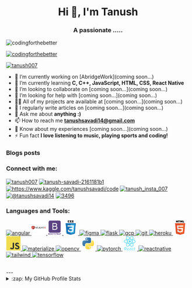 <h1 align="center">Hi 👋, I'm Tanush</h1>
<h3 align="center">A passionate .....</h3>

<p align="left"> <img src="https://komarev.com/ghpvc/?username=codingforthebetter&label=Profile%20views&color=0e75b6&style=flat" alt="codingforthebetter" /> </p>

<p align="left"> <a href="https://github.com/ryo-ma/github-profile-trophy"><img src="https://github-profile-trophy.vercel.app/?username=codingforthebetter" alt="codingforthebetter" /></a> </p>

<p align="left"> <a href="https://twitter.com/tanush007" target="blank"><img src="https://img.shields.io/twitter/follow/tanush007?logo=twitter&style=for-the-badge" alt="tanush007" /></a> </p>

<!-- <img align="right" alt="GIF" src="https://github.com/CodingForTheBetter/CodingForTheBetter/blob/main/122.gif" width="400" height="320" /> -->

- 🔭 I’m currently working on [AbridgeWork](coming soon...)
- 🌱 I’m currently learning **C, C++, JavaScript, HTML, CSS, React Native**
- 👯 I’m looking to collaborate on [coming soon...](coming soon...)
- 🤝 I’m looking for help with [coming soon...](coming soon...)
- 👨‍💻 All of my projects are available at [coming soon...](coming soon...)
- 📝 I regularly write articles on [coming soon...](coming soon...)
- 💬 Ask me about **anything :)**
- 📫 How to reach me **tanushsavadi14@gmail.com**
- 📄 Know about my experiences [coming soon...](coming soon...)
- ⚡ Fun fact **I love listening to music, playing sports and coding!**

### Blogs posts
<!-- BLOG-POST-LIST:START -->
<!-- BLOG-POST-LIST:END -->

<h3 align="left">Connect with me:</h3>
<p align="left">
<a href="https://twitter.com/tanush007" target="blank"><img align="center" src="https://raw.githubusercontent.com/rahuldkjain/github-profile-readme-generator/master/src/images/icons/Social/twitter.svg" alt="tanush007" height="30" width="40" /></a>
<a href="https://linkedin.com/in/tanush-savadi-2161181b1" target="blank"><img align="center" src="https://raw.githubusercontent.com/rahuldkjain/github-profile-readme-generator/master/src/images/icons/Social/linked-in-alt.svg" alt="tanush-savadi-2161181b1" height="30" width="40" /></a>
<a href="https://kaggle.com/https://www.kaggle.com/tanushsavadi/code" target="blank"><img align="center" src="https://raw.githubusercontent.com/rahuldkjain/github-profile-readme-generator/master/src/images/icons/Social/kaggle.svg" alt="https://www.kaggle.com/tanushsavadi/code" height="30" width="40" /></a>
<a href="https://instagram.com/tanush_insta_007" target="blank"><img align="center" src="https://raw.githubusercontent.com/rahuldkjain/github-profile-readme-generator/master/src/images/icons/Social/instagram.svg" alt="tanush_insta_007" height="30" width="40" /></a>
<a href="https://medium.com/@tanushsavadi14" target="blank"><img align="center" src="https://raw.githubusercontent.com/rahuldkjain/github-profile-readme-generator/master/src/images/icons/Social/medium.svg" alt="@tanushsavadi14" height="30" width="40" /></a>
<a href="https://discord.gg/3496" target="blank"><img align="center" src="https://raw.githubusercontent.com/rahuldkjain/github-profile-readme-generator/master/src/images/icons/Social/discord.svg" alt="3496" height="30" width="40" /></a>
</p>

<h3 align="left">Languages and Tools:</h3>
<p align="left"> <a href="https://angular.io" target="_blank"> <img src="https://angular.io/assets/images/logos/angular/angular.svg" alt="angular" width="40" height="40"/> </a> <a href="https://angular.io" target="_blank"> <img src="https://raw.githubusercontent.com/devicons/devicon/master/icons/angularjs/angularjs-original-wordmark.svg" alt="angularjs" width="40" height="40"/> </a> <a href="https://getbootstrap.com" target="_blank"> <img src="https://raw.githubusercontent.com/devicons/devicon/master/icons/bootstrap/bootstrap-plain-wordmark.svg" alt="bootstrap" width="40" height="40"/> </a> <a href="https://www.w3schools.com/css/" target="_blank"> <img src="https://raw.githubusercontent.com/devicons/devicon/master/icons/css3/css3-original-wordmark.svg" alt="css3" width="40" height="40"/> </a> <a href="https://www.figma.com/" target="_blank"> <img src="https://www.vectorlogo.zone/logos/figma/figma-icon.svg" alt="figma" width="40" height="40"/> </a> <a href="https://flask.palletsprojects.com/" target="_blank"> <img src="https://www.vectorlogo.zone/logos/pocoo_flask/pocoo_flask-icon.svg" alt="flask" width="40" height="40"/> </a> <a href="https://cloud.google.com" target="_blank"> <img src="https://www.vectorlogo.zone/logos/google_cloud/google_cloud-icon.svg" alt="gcp" width="40" height="40"/> </a> <a href="https://git-scm.com/" target="_blank"> <img src="https://www.vectorlogo.zone/logos/git-scm/git-scm-icon.svg" alt="git" width="40" height="40"/> </a> <a href="https://heroku.com" target="_blank"> <img src="https://www.vectorlogo.zone/logos/heroku/heroku-icon.svg" alt="heroku" width="40" height="40"/> </a> <a href="https://www.w3.org/html/" target="_blank"> <img src="https://raw.githubusercontent.com/devicons/devicon/master/icons/html5/html5-original-wordmark.svg" alt="html5" width="40" height="40"/> </a> <a href="https://developer.mozilla.org/en-US/docs/Web/JavaScript" target="_blank"> <img src="https://raw.githubusercontent.com/devicons/devicon/master/icons/javascript/javascript-original.svg" alt="javascript" width="40" height="40"/> </a> <a href="https://materializecss.com/" target="_blank"> <img src="https://raw.githubusercontent.com/prplx/svg-logos/5585531d45d294869c4eaab4d7cf2e9c167710a9/svg/materialize.svg" alt="materialize" width="40" height="40"/> </a> <a href="https://opencv.org/" target="_blank"> <img src="https://www.vectorlogo.zone/logos/opencv/opencv-icon.svg" alt="opencv" width="40" height="40"/> </a> <a href="https://www.python.org" target="_blank"> <img src="https://raw.githubusercontent.com/devicons/devicon/master/icons/python/python-original.svg" alt="python" width="40" height="40"/> </a> <a href="https://pytorch.org/" target="_blank"> <img src="https://www.vectorlogo.zone/logos/pytorch/pytorch-icon.svg" alt="pytorch" width="40" height="40"/> </a> <a href="https://reactjs.org/" target="_blank"> <img src="https://raw.githubusercontent.com/devicons/devicon/master/icons/react/react-original-wordmark.svg" alt="react" width="40" height="40"/> </a> <a href="https://reactnative.dev/" target="_blank"> <img src="https://reactnative.dev/img/header_logo.svg" alt="reactnative" width="40" height="40"/> </a> <a href="https://tailwindcss.com/" target="_blank"> <img src="https://www.vectorlogo.zone/logos/tailwindcss/tailwindcss-icon.svg" alt="tailwind" width="40" height="40"/> </a> <a href="https://www.tensorflow.org" target="_blank"> <img src="https://www.vectorlogo.zone/logos/tensorflow/tensorflow-icon.svg" alt="tensorflow" width="40" height="40"/> </a> </p>
<br />
---

<details>
  <summary>:zap: My GitHub Profile Stats</summary>

  <img align="left" alt="My GitHub Stats" src="https://github-readme-stats.vercel.app/api?username=codingforthebetter&show_icons=true&hide_border=true&theme=dark" />
  <p><img align="right" src="https://github-readme-stats.vercel.app/api/top-langs?username=codingforthebetter&show_icons=true&locale=en&layout=compact&theme=dark&hide_border=true" alt="codingforthebetter" /></p>
  <p><img align="left" src="https://github-readme-streak-stats.herokuapp.com/?user=codingforthebetter&hide_border=true&theme=dark" alt="codingforthebetter" /></p>
</details>
